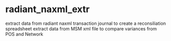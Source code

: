 # radiant_naxml_extr
extract data from radiant naxml transaction journal to create a reconsiliation spreadsheet
extract data from MSM xml file to compare variances from POS and Network
